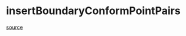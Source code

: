 # insertBoundaryConformPointPairs

[source](github.com/OpenFOAM-jp/OpenFOAM-utilities-tutorials-jp/blob/master/v1906/mesh/generation/foamyMesh/foamyQuadMesh/insertBoundaryConformPointPairs.C/insertBoundaryConformPointPairs.C)



